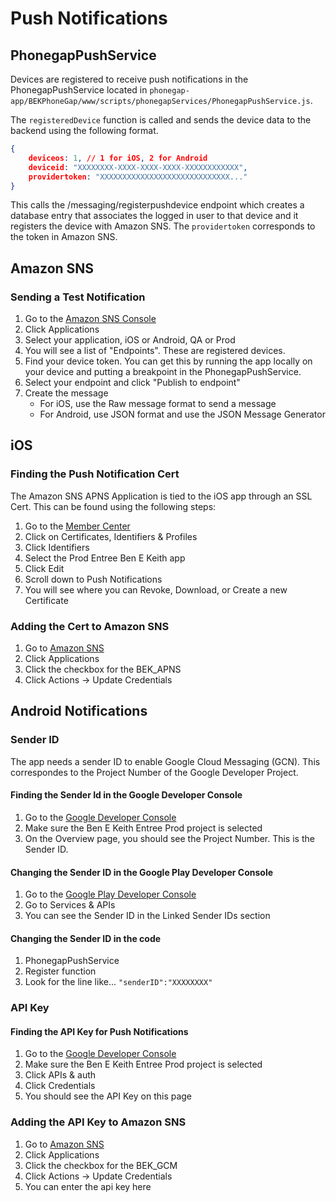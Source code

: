 # Push Notifications

## PhonegapPushService

Devices are registered to receive push notifications in the PhonegapPushService located in ```phonegap-app/BEKPhoneGap/www/scripts/phonegapServices/PhonegapPushService.js```.

The ```registeredDevice``` function is called and sends the device data to the backend using the following format.
 
```json
{
    deviceos: 1, // 1 for iOS, 2 for Android
    deviceid: "XXXXXXXX-XXXX-XXXX-XXXX-XXXXXXXXXXXX",
    providertoken: "XXXXXXXXXXXXXXXXXXXXXXXXXXXXX..."
}
```

This calls the /messaging/registerpushdevice endpoint which creates a database entry that associates the logged in user to that device and it registers the device with Amazon SNS. The ```providertoken``` corresponds to the token in Amazon SNS.

## Amazon SNS

### Sending a Test Notification

1. Go to the [Amazon SNS Console](https://console.aws.amazon.com)
2. Click Applications
3. Select your application, iOS or Android, QA or Prod
4. You will see a list of "Endpoints". These are registered devices.
5. Find your device token. You can get this by running the app locally on your device and putting a breakpoint in the PhonegapPushService.
6. Select your endpoint and click "Publish to endpoint"
7. Create the message
    - For iOS, use the Raw message format to send a message
    - For Android, use JSON format and use the JSON Message Generator

## iOS

### Finding the Push Notification Cert

The Amazon SNS APNS Application is tied to the iOS app through an SSL Cert. This can be found using the following steps:

1. Go to the [Member Center](developer.apple.com/membercenter)
2. Click on Certificates, Identifiers & Profiles
3. Click Identifiers
4. Select the Prod Entree Ben E Keith app
5. Click Edit
6. Scroll down to Push Notifications
7. You will see where you can Revoke, Download, or Create a new Certificate

### Adding the Cert to Amazon SNS

1. Go to [Amazon SNS](https://951996173818.signin.aws.amazon.com/console)
2. Click Applications
3. Click the checkbox for the BEK_APNS
4. Click Actions -> Update Credentials

## Android Notifications

### Sender ID 

The app needs a sender ID to enable Google Cloud Messaging (GCN). This correspondes to the Project Number of the Google Developer Project. 

#### Finding the Sender Id in the Google Developer Console

1. Go to the [Google Developer Console](http://console.developers.google.com)
2. Make sure the Ben E Keith Entree Prod project is selected
3. On the Overview page, you should see the Project Number. This is the Sender ID.

#### Changing the Sender ID in the Google Play Developer Console

1. Go to the [Google Play Developer Console](https://play.google.com/apps/publish/)
2. Go to Services & APIs
3. You can see the Sender ID in the Linked Sender IDs section

#### Changing the Sender ID in the code

1. PhonegapPushService
2. Register function
3. Look for the line like... ```"senderID":"XXXXXXXX"```

### API Key

#### Finding the API Key for Push Notifications

1. Go to the [Google Developer Console](http://console.developers.google.com)
2. Make sure the Ben E Keith Entree Prod project is selected
3. Click APIs & auth
4. Click Credentials
5. You should see the API Key on this page

### Adding the API Key to Amazon SNS

1. Go to [Amazon SNS](https://951996173818.signin.aws.amazon.com/console)
2. Click Applications
3. Click the checkbox for the BEK_GCM
4. Click Actions -> Update Credentials
5. You can enter the api key here
